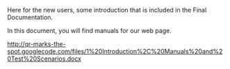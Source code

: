Here for the new users, some introduction that is included in the Final Documentation.

In this document, you will find manuals for our web page.

http://qr-marks-the-spot.googlecode.com/files/1%20Introduction%2C%20Manuals%20and%20Test%20Scenarios.docx